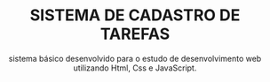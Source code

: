 # <h1 align="center">SISTEMA DE CADASTRO DE TAREFAS</h1>

<p align="center">sistema básico desenvolvido para o estudo de desenvolvimento web utilizando Html, Css e JavaScript.</p>
